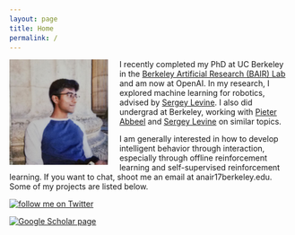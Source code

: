 ```yaml
---
layout: page
title: Home
permalink: /
---
```


<img src="assets/me.jpg" alt="Me" align="left" style="width: 35%; margin-right: 20px;"/>

I recently completed my PhD at UC Berkeley in the <a href="http://bair.berkeley.edu/">Berkeley Artificial Research (BAIR) Lab</a> and am now at OpenAI.
In my research, I explored machine learning for robotics, advised by <a href="http://people.eecs.berkeley.edu/~svlevine/">Sergey Levine</a>.
I also did undergrad at Berkeley, working with <a href="http://people.eecs.berkeley.edu/~pabbeel/">Pieter Abbeel</a> and <a href="http://people.eecs.berkeley.edu/~svlevine/">Sergey Levine</a> on similar topics.

I am generally interested in how to develop intelligent behavior through interaction, especially through offline reinforcement learning and self-supervised reinforcement learning.
If you want to chat, shoot me an email at anair17<span class="domain">berkeley.edu</span>. Some of my projects are listed below.

<a target="_blank" title="follow me on Twitter" href="https://www.twitter.com/ashvinair"><img alt="follow me on Twitter" src="https://marketing.create-cdn.net/assets/twitter30x30.png" border=0></a>

<a target="_blank" title="Google Scholar page" href="https://scholar.google.com/citations?user=BsOkXDsAAAAJ&hl=en"><img alt="Google Scholar page" src="https://upload.wikimedia.org/wikipedia/commons/c/c7/Google_Scholar_logo.svg" width="30px" border=0></a>